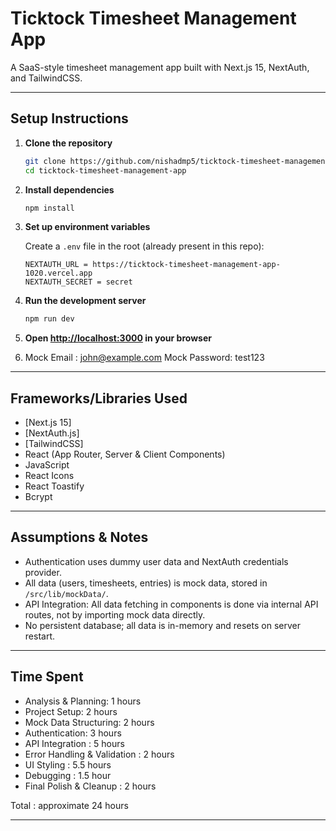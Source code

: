 
# Ticktock Timesheet Management App

A SaaS-style timesheet management app built with Next.js 15, NextAuth, and TailwindCSS.

---

## Setup Instructions

1. **Clone the repository**
   ```bash
   git clone https://github.com/nishadmp5/ticktock-timesheet-management-app.git
   cd ticktock-timesheet-management-app
   ```

2. **Install dependencies**
   ```bash
   npm install
   ```

3. **Set up environment variables**

   Create a `.env` file in the root (already present in this repo):
   ```
   NEXTAUTH_URL = https://ticktock-timesheet-management-app-1020.vercel.app
   NEXTAUTH_SECRET = secret
   ```

4. **Run the development server**
   ```bash
   npm run dev
   ```

5. **Open [http://localhost:3000](http://localhost:3000) in your browser**

6. Mock Email : john@example.com
   Mock Password: test123

---

## Frameworks/Libraries Used

- [Next.js 15]
- [NextAuth.js]
- [TailwindCSS]
- React (App Router, Server & Client Components)
- JavaScript
- React Icons
- React Toastify
- Bcrypt

---

## Assumptions & Notes

- Authentication uses dummy user data and NextAuth credentials provider.
- All data (users, timesheets, entries) is mock data, stored in `/src/lib/mockData/`.
- API Integration: All data fetching in components is done via internal API routes, not by importing mock data directly.
- No persistent database; all data is in-memory and resets on server restart.

---

## Time Spent

- Analysis & Planning: 1 hours
- Project Setup: 2 hours
- Mock Data Structuring: 2 hours
- Authentication: 3 hours
- API Integration	: 5 hours
- Error Handling & Validation	: 2 hours
- UI Styling : 5.5 hours
- Debugging : 1.5 hour
- Final Polish & Cleanup : 2 hours

  
Total : approximate 24 hours

---

